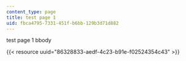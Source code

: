 ```yaml
---
content_type: page
title: test page 1
uid: fbca4795-7331-451f-b6bb-129b3d71d882
---
```

test page 1 bbody

{{< resource uuid="86328833-aedf-4c23-b91e-f02524354c43" >}}